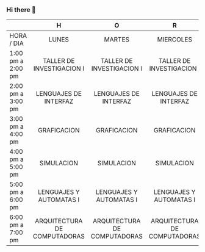 ### Hi there 👋

<!--
**maxgthejam/maxgthejam** is a ✨ _special_ ✨ repository because its `README.md` (this file) appears on your GitHub profile.

Here are some ideas to get you started:

- 🌱 I’m currently learning software coding and database management.
- 👯 I’m looking to collaborate on serious software enterprises.
- 💬 Ask me about music and general knowledge about plants and animals.
- 📫 How to reach me: leon.silva193@tectijuana.edu.mx
- 😄 Pronouns: he/him.
- ⚡ Fun fact: my favorite hobby is listen to music and writing cartoon histories.
-->

|                   |               H              |               O              |               R              |               A              |        R      I      O       |
|-------------------|:----------------------------:|:----------------------------:|:----------------------------:|:----------------------------:|:----------------------------:|
|     HORA / DIA    |             LUNES            |            MARTES            |           MIERCOLES          |            JUEVES            |            VIERNES           |
| 1:00 pm a 2:00 pm |   TALLER DE INVESTIGACION I  |   TALLER DE INVESTIGACION I  |   TALLER DE INVESTIGACION I  |   TALLER DE INVESTIGACION I  |               -              |
| 2:00 pm a 3:00 pm |     LENGUAJES DE INTERFAZ    |     LENGUAJES DE INTERFAZ    |     LENGUAJES DE INTERFAZ    |     LENGUAJES DE INTERFAZ    |               -              |
| 3:00 pm a 4:00 pm |          GRAFICACION         |          GRAFICACION         |          GRAFICACION         |          GRAFICACION         |               -              |
| 4:00 pm a 5:00 pm |          SIMULACION          |          SIMULACION          |          SIMULACION          |          SIMULACION          |          SIMULACION          |
| 5:00 pm a 6:00 pm |    LENGUAJES Y AUTOMATAS I   |    LENGUAJES Y AUTOMATAS I   |    LENGUAJES Y AUTOMATAS I   |    LENGUAJES Y AUTOMATAS I   |    LENGUAJES Y AUTOMATAS I   |
| 6:00 pm a 7:00 pm | ARQUITECTURA DE COMPUTADORAS | ARQUITECTURA DE COMPUTADORAS | ARQUITECTURA DE COMPUTADORAS | ARQUITECTURA DE COMPUTADORAS | ARQUITECTURA DE COMPUTADORAS |
